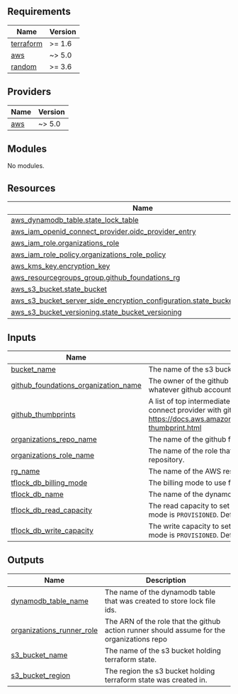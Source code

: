 ## Requirements

| Name | Version |
|------|---------|
| <a name="requirement_terraform"></a> [terraform](#requirement\_terraform) | >= 1.6 |
| <a name="requirement_aws"></a> [aws](#requirement\_aws) | ~> 5.0 |
| <a name="requirement_random"></a> [random](#requirement\_random) | >= 3.6 |

## Providers

| Name | Version |
|------|---------|
| <a name="provider_aws"></a> [aws](#provider\_aws) | ~> 5.0 |

## Modules

No modules.

## Resources

| Name | Type |
|------|------|
| [aws_dynamodb_table.state_lock_table](https://registry.terraform.io/providers/hashicorp/aws/latest/docs/resources/dynamodb_table) | resource |
| [aws_iam_openid_connect_provider.oidc_provider_entry](https://registry.terraform.io/providers/hashicorp/aws/latest/docs/resources/iam_openid_connect_provider) | resource |
| [aws_iam_role.organizations_role](https://registry.terraform.io/providers/hashicorp/aws/latest/docs/resources/iam_role) | resource |
| [aws_iam_role_policy.organizations_role_policy](https://registry.terraform.io/providers/hashicorp/aws/latest/docs/resources/iam_role_policy) | resource |
| [aws_kms_key.encryption_key](https://registry.terraform.io/providers/hashicorp/aws/latest/docs/resources/kms_key) | resource |
| [aws_resourcegroups_group.github_foundations_rg](https://registry.terraform.io/providers/hashicorp/aws/latest/docs/resources/resourcegroups_group) | resource |
| [aws_s3_bucket.state_bucket](https://registry.terraform.io/providers/hashicorp/aws/latest/docs/resources/s3_bucket) | resource |
| [aws_s3_bucket_server_side_encryption_configuration.state_bucket_encryption](https://registry.terraform.io/providers/hashicorp/aws/latest/docs/resources/s3_bucket_server_side_encryption_configuration) | resource |
| [aws_s3_bucket_versioning.state_bucket_versioning](https://registry.terraform.io/providers/hashicorp/aws/latest/docs/resources/s3_bucket_versioning) | resource |

## Inputs

| Name | Description | Type | Default | Required |
|------|-------------|------|---------|:--------:|
| <a name="input_bucket_name"></a> [bucket\_name](#input\_bucket\_name) | The name of the s3 bucket that will store terraform state. | `string` | `"GithubFoundationState"` | no |
| <a name="input_github_foundations_organization_name"></a> [github\_foundations\_organization\_name](#input\_github\_foundations\_organization\_name) | The owner of the github foundations organizations repository. This value should be whatever github account you plan to make the repository under. | `string` | n/a | yes |
| <a name="input_github_thumbprints"></a> [github\_thumbprints](#input\_github\_thumbprints) | A list of top intermediate certifact authority thumbprints to use for setting up an openid connect provider with github. Info on how to obtain thumbprints here: https://docs.aws.amazon.com/IAM/latest/UserGuide/id_roles_providers_create_oidc_verify-thumbprint.html | `list(string)` | n/a | yes |
| <a name="input_organizations_repo_name"></a> [organizations\_repo\_name](#input\_organizations\_repo\_name) | The name of the github foundations organizations repository. Defaults to `organizations` | `string` | `"organizations"` | no |
| <a name="input_organizations_role_name"></a> [organizations\_role\_name](#input\_organizations\_role\_name) | The name of the role that will be assummed by the github runner for the organizations repository. | `string` | `"GhFoundationsOrganizationsAction"` | no |
| <a name="input_rg_name"></a> [rg\_name](#input\_rg\_name) | The name of the AWS resource group to create for github foundation resources. | `string` | `"GithubFoundationResources"` | no |
| <a name="input_tflock_db_billing_mode"></a> [tflock\_db\_billing\_mode](#input\_tflock\_db\_billing\_mode) | The billing mode to use for the dynamodb table storing lock file ids. Defaults to `PROVISIONED`. | `string` | `"PROVISIONED"` | no |
| <a name="input_tflock_db_name"></a> [tflock\_db\_name](#input\_tflock\_db\_name) | The name of the dynamodb table that will store lock file ids. | `string` | `"TFLockIds"` | no |
| <a name="input_tflock_db_read_capacity"></a> [tflock\_db\_read\_capacity](#input\_tflock\_db\_read\_capacity) | The read capacity to set for the dynamodb table storing lock file ids. Only required if billing mode is `PROVISIONED`. Defaults to 20. | `number` | `20` | no |
| <a name="input_tflock_db_write_capacity"></a> [tflock\_db\_write\_capacity](#input\_tflock\_db\_write\_capacity) | The write capacity to set for the dynamodb table storing lock file ids. Only required if billing mode is `PROVISIONED`. Defaults to 20. | `number` | `20` | no |

## Outputs

| Name | Description |
|------|-------------|
| <a name="output_dynamodb_table_name"></a> [dynamodb\_table\_name](#output\_dynamodb\_table\_name) | The name of the dynamodb table that was created to store lock file ids. |
| <a name="output_organizations_runner_role"></a> [organizations\_runner\_role](#output\_organizations\_runner\_role) | The ARN of the role that the github action runner should assume for the organizations repo |
| <a name="output_s3_bucket_name"></a> [s3\_bucket\_name](#output\_s3\_bucket\_name) | The name of the s3 bucket holding terraform state. |
| <a name="output_s3_bucket_region"></a> [s3\_bucket\_region](#output\_s3\_bucket\_region) | The region the s3 bucket holding terraform state was created in. |